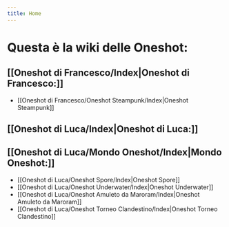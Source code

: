 ```yaml
---
title: Home
---
```

# Questa è la wiki delle Oneshot:
## [[Oneshot di Francesco/Index|Oneshot di Francesco:]]
- [[Oneshot di Francesco/Oneshot Steampunk/Index|Oneshot Steampunk]]
## [[Oneshot di Luca/Index|Oneshot di Luca:]]
## [[Oneshot di Luca/Mondo Oneshot/Index|Mondo Oneshot:]]
- [[Oneshot di Luca/Oneshot Spore/Index|Oneshot Spore]]
- [[Oneshot di Luca/Oneshot Underwater/Index|Oneshot Underwater]]
- [[Oneshot di Luca/Oneshot Amuleto da Maroram/Index|Oneshot Amuleto da Maroram]]
- [[Oneshot di Luca/Oneshot Torneo Clandestino/Index|Oneshot Torneo Clandestino]]